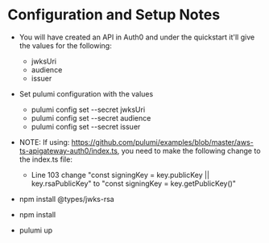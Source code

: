 # Configuration and Setup Notes
- You will have created an API in Auth0 and under the quickstart it'll give the values for the following:
    - jwksUri
    - audience
    - issuer
- Set pulumi configuration with the values
    - pulumi config set --secret jwksUri <jwksURI>
    - pulumi config set --secret audience <audience>
    - pulumi config set --secret issuer <issuer>
- NOTE: If using: https://github.com/pulumi/examples/blob/master/aws-ts-apigateway-auth0/index.ts, you need to make the following change to the index.ts file:
    - Line 103 change "const signingKey = key.publicKey || key.rsaPublicKey" to "const signingKey = key.getPublicKey()"

- npm install @types/jwks-rsa
- npm install

- pulumi up